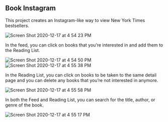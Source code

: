 ## Book Instagram

This project creates an Instagram-like way to view New York Times bestsellers. 

![Screen Shot 2020-12-17 at 4 54 23 PM](https://user-images.githubusercontent.com/54041694/102548845-39d6ae80-4089-11eb-9307-22c8de8d0de6.png)

In the feed, you can click on books that you’re interested in and add them to the Reading List. 

![Screen Shot 2020-12-17 at 4 54 50 PM](https://user-images.githubusercontent.com/54041694/102549069-8a4e0c00-4089-11eb-952f-c1fa1d9fc213.png) ![Screen Shot 2020-12-17 at 4 55 38 PM](https://user-images.githubusercontent.com/54041694/102549070-8ae6a280-4089-11eb-9ffc-f3e0cb59badc.png)


In the Reading List, you can click on books to be taken to the same detail page and you can delete any books that you’re not interested in anymore. 

![Screen Shot 2020-12-17 at 4 55 58 PM](https://user-images.githubusercontent.com/54041694/102549176-af427f00-4089-11eb-818a-502b275ceca3.png)

In both the Feed and Reading List, you can search for the title, author, or genre of the book. 

![Screen Shot 2020-12-17 at 4 55 17 PM](https://user-images.githubusercontent.com/54041694/102549117-9c2faf00-4089-11eb-80b1-4bdd41e76da7.png)

